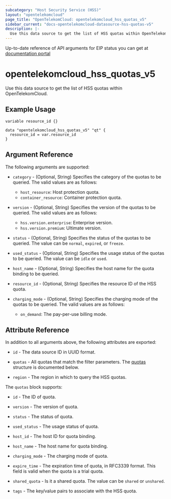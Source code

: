 ```yaml
---
subcategory: "Host Security Service (HSS)"
layout: "opentelekomcloud"
page_title: "OpenTelekomCloud: opentelekomcloud_hss_quotas_v5"
sidebar_current: "docs-opentelekomcloud-datasource-hss-quotas-v5"
description: |-
  Use this data source to get the list of HSS quotas within OpenTelekomCloud.
---
```


Up-to-date reference of API arguments for EIP status you can get at
[documentation portal](https://docs.otc.t-systems.com/host-security-service/api-ref/api_description/quota_management/querying_quota_details.html#listquotasdetail)

# opentelekomcloud_hss_quotas_v5

Use this data source to get the list of HSS quotas within OpenTelekomCloud.

## Example Usage

```hcl
variable resource_id {}

data "opentelekomcloud_hss_quotas_v5" "qt" {
  resource_id = var.resource_id
}
```

## Argument Reference

The following arguments are supported:
* `category` - (Optional, String) Specifies the category of the quotas to be queried.
  The valid values are as follows:
  + `host_resource`: Host protection quota.
  + `container_resource`: Container protection quota.

* `version` - (Optional, String) Specifies the version of the quotas to be queried.
  The valid values are as follows:
  + `hss.version.enterprise`: Enterprise version.
  + `hss.version.premium`: Ultimate version.

* `status` - (Optional, String) Specifies the status of the quotas to be queried.
  The value can be `normal`, `expired`, or `freeze`.

* `used_status` - (Optional, String) Specifies the usage status of the quotas to be queried.
  The value can be `idle` or `used`.

* `host_name` - (Optional, String) Specifies the host name for the quota binding to be queried.

* `resource_id` - (Optional, String) Specifies the resource ID of the HSS quota.

* `charging_mode` - (Optional, String) Specifies the charging mode of the quotas to be queried.
  The valid values are as follows:
  + `on_demand`: The pay-per-use billing mode.

## Attribute Reference

In addition to all arguments above, the following attributes are exported:

* `id` - The data source ID in UUID format.

* `quotas` - All quotas that match the filter parameters.
  The [quotas](#hss_quotas) structure is documented below.

* `region` - The region in which to query the HSS quotas.

<a name="hss_quotas"></a>
The `quotas` block supports:

* `id` - The ID of quota.

* `version` - The version of quota.

* `status` - The status of quota.

* `used_status` - The usage status of quota.

* `host_id` - The host ID for quota binding.

* `host_name` - The host name for quota binding.

* `charging_mode` - The charging mode of quota.

* `expire_time` - The expiration time of quota, in RFC3339 format. This field is valid when the quota is a trial quota.

* `shared_quota` - Is it a shared quota. The value can be `shared` or `unshared`.

* `tags` - The key/value pairs to associate with the HSS quota.
